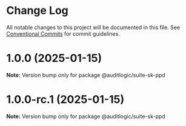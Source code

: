 # Change Log

All notable changes to this project will be documented in this file.
See [Conventional Commits](https://conventionalcommits.org) for commit guidelines.

# 1.0.0 (2025-01-15)

**Note:** Version bump only for package @auditlogic/suite-sk-ppd





# 1.0.0-rc.1 (2025-01-15)

**Note:** Version bump only for package @auditlogic/suite-sk-ppd
